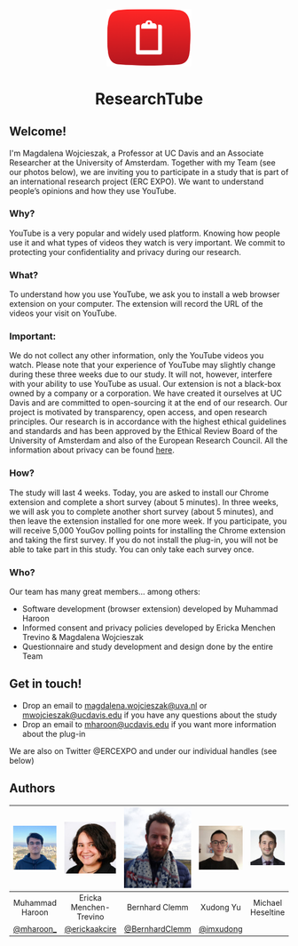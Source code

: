 <p align="center">
	<img src="img/logo.png" width="152" />
</p>
<h1 align="center">
    ResearchTube
</h1>

## Welcome!

I'm Magdalena Wojcieszak, a Professor at UC Davis and an Associate Researcher at the University of Amsterdam. Together with my Team (see our photos below), we are inviting you to participate in a study that is part of an international research project (ERC EXPO). We want to understand people’s opinions and how they use YouTube. 

### Why?
YouTube is a very popular and widely used platform. Knowing how people use it and what types of videos they watch is very important. We commit to protecting your confidentiality and privacy during our research.  

### What?
To understand how you use YouTube, we ask you to install a web browser extension on your computer. The extension will record the URL of the videos your visit on YouTube. 

### Important:
We do not collect any other information, only the YouTube videos you watch. Please note that your experience of YouTube may slightly change during these three weeks due to our study. It will not, however, interfere with your ability to use YouTube as usual. 
Our extension is not a black-box owned by a company or a corporation. We have created it ourselves at UC Davis and are committed to open-sourcing it at the end of our research. Our project is motivated by transparency, open access, and open research principles.
Our research is in accordance with the highest ethical guidelines and standards and has been approved by the Ethical Review Board of the University of Amsterdam and also of the European Research Council. All the information about privacy can be found [here](https://ercexpo.github.io/youtube-news/privacy-policy). 

### How? 
The study will last 4 weeks. Today, you are asked to install our Chrome extension and complete a short survey (about 5 minutes). In three weeks, we will ask you to complete another short survey (about 5 minutes), and then leave the extension installed for one more week. If you participate, you will receive 5,000 YouGov polling points for installing the Chrome extension and taking the first survey.
If you do not install the plug-in, you will not be able to take part in this study.
You can only take each survey once.

### Who?
Our team has many great members… among others:
- Software development (browser extension) developed by Muhammad Haroon 
- Informed consent and privacy policies developed by Ericka Menchen Trevino & Magdalena Wojcieszak 
- Questionnaire and study development and design done by the entire Team
 
## Get in touch!
- Drop an email to magdalena.wojcieszak@uva.nl or mwojcieszak@ucdavis.edu if you have any questions about the study
- Drop an email to mharoon@ucdavis.edu if you want more information about the plug-in

We are also on Twitter @ERCEXPO and under our individual handles (see below)


## Authors

| <img src="img/haroon.jpg" width="128" alt="Muhammad Haroon"> | <img src="img/ericka.jpg" width="128" alt="Ericka Menchen-Trevino"> | <img src="img/bernhard.png" width="128" alt="Bernhard Clemm"> | <img src="img/xudong.jpg" width="128" alt="Xudong Yu"> | <img src="img/michael.jpg" width="128" alt="Michael Heseltine"> | <img src="img/magdalena.jpg" width="128" alt="Magdalena Wojcieszak"> |
| :--: | :--: | :--: | :--: | :--: | :--: |
|Muhammad Haroon | Ericka Menchen-Trevino | Bernhard Clemm | Xudong Yu | Michael Heseltine | Magdalena Wojcieszak |
| [@mharoon_](https://twitter.com/mharoon_) | [@erickaakcire](https://twitter.com/erickaakcire) | [@BernhardClemm](https://twitter.com/BernhardClemm) | [@imxudong](https://twitter.com/imxudong) |  | [@mwojcieszak](https://twitter.com/mwojcieszak) |
